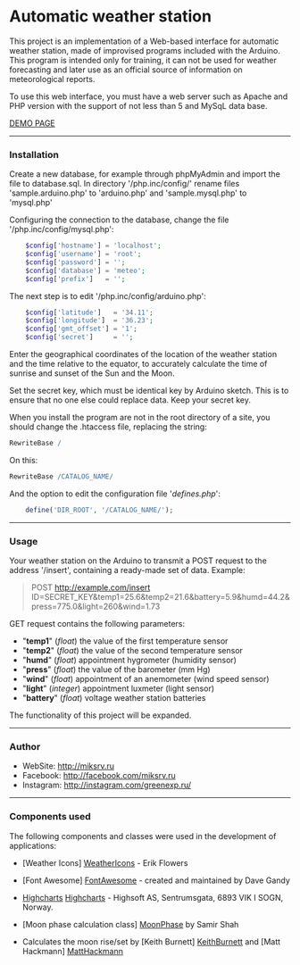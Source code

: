 Automatic weather station
===============
This project is an implementation of a Web-based interface for automatic weather station, made of improvised programs included with the Arduino. This program is intended only for training, it can not be used for weather forecasting and later use as an official source of information on meteorological reports.

To use this web interface, you must have a web server such as Apache and PHP version with the support of not less than 5 and MySqL data base.

[DEMO PAGE](http://miksrv.ru/meteo)

----------------------

### Installation

Create a new database, for example through phpMyAdmin and import the file to database.sql. In directory '/php.inc/config/' rename files 'sample.arduino.php' to 'arduino.php' and 'sample.mysql.php' to 'mysql.php'

Configuring the connection to the database, change the file '/php.inc/config/mysql.php':

```php
    $config['hostname'] = 'localhost';
    $config['username'] = 'root';
    $config['password'] = '';
    $config['database'] = 'meteo';
    $config['prefix']   = '';
```

The next step is to edit '/php.inc/config/arduino.php':

```php
    $config['latitude']   = '34.11';
    $config['longitude']  = '36.23';
    $config['gmt_offset'] = '1';
    $config['secret']     = '';
```

Enter the geographical coordinates of the location of the weather station and the time relative to the equator, to accurately calculate the time of sunrise and sunset of the Sun and the Moon.

Set the secret key, which must be identical key by Arduino sketch. This is to ensure that no one else could replace data. Keep your secret key.

When you install the program are not in the root directory of a site, you should change the .htaccess file, replacing the string:

```Apache
RewriteBase /
```
On this:
```Apache
RewriteBase /CATALOG_NAME/
```
And the option to edit the configuration file '*defines.php*':
```php
    define('DIR_ROOT', '/CATALOG_NAME/');
```

----------------------

### Usage

Your weather station on the Arduino to transmit a POST request to the address '/insert', containing a ready-made set of data. Example:

> POST http://example.com/insert 
> ID=SECRET_KEY&temp1=25.6&temp2=21.6&battery=5.9&humd=44.2&press=775.0&light=260&wind=1.73

GET request contains the following parameters:
- "**temp1**" (*float*) the value of the first temperature sensor
- "**temp2**" (*float*) the value of the second temperature sensor
- "**humd**" (*float*) appointment hygrometer (humidity sensor)
- "**press**" (*float*) the value of the barometer (mm Hg)
- "**wind**" (*float*) appointment of an anemometer (wind speed sensor)
- "**light**" (*integer*) appointment luxmeter (light sensor)
- "**battery**" (*float*) voltage weather station batteries

The functionality of this project will be expanded.

----------------------

### Author
* WebSite: http://miksrv.ru
* Facebook: http://facebook.com/miksrv.ru
* Instagram: http://instagram.com/greenexp.ru/

----------------------

### Components used

The following components and classes were used in the development of applications:

* [Weather Icons] [WeatherIcons] - Erik Flowers
* [Font Awesome] [FontAwesome] - created and maintained by Dave Gandy
* [Highcharts] [Highcharts] - Highsoft AS, Sentrumsgata, 6893 VIK I SOGN, Norway.
* [Moon phase calculation class] [MoonPhase] by Samir Shah
* Calculates the moon rise/set by [Keith Burnett] [KeithBurnett] and [Matt Hackmann] [MattHackmann]

   [WeatherIcons]: <http://erikflowers.github.io/weather-icons>
   [FontAwesome]: <https://github.com/FortAwesome/Font-Awesome>
   [MoonPhase]: <http://rayofsolaris.net>
   [KeithBurnett]: <http://bodmas.org>
   [MattHackmann]: <http://dxprog.com>
   [Highcharts]: <http://www.highcharts.com/>
